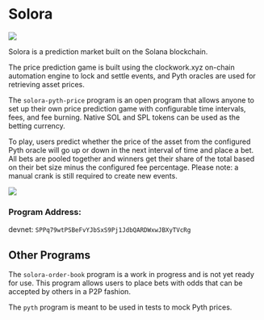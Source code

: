 # Solora

![](https://dc100lan3jpki.cloudfront.net/images/Black%20w_%20Gradient%20Logo%20Twitter.png)

Solora is a prediction market built on the Solana blockchain.

The price prediction game is built using the clockwork.xyz on-chain automation engine to lock and settle events, and Pyth oracles are used for retrieving asset prices.

The `solora-pyth-price` program is an open program that allows anyone to set up their own price prediction game with configurable time intervals, fees, and fee burning. Native SOL and SPL tokens can be used as the betting currency.

To play, users predict whether the price of the asset from the configured Pyth oracle will go up or down in the next interval of time and place a bet. All bets are pooled together and winners get their share of the total based on their bet size minus the configured fee percentage. Please note: a manual crank is still required to create new events.

![](https://dc100lan3jpki.cloudfront.net/images/solora_xyz.jpg)

### Program Address:
devnet: `SPPq79wtPSBeFvYJbSxS9Pj1JdbQARDWxwJBXyTVcRg`

## Other Programs
The `solora-order-book` program is a work in progress and is not yet ready for use. This program allows users to place bets with odds that can be accepted by others in a P2P fashion.

The `pyth` program is meant to be used in tests to mock Pyth prices.
